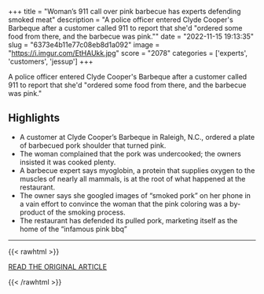 +++
title = "Woman’s 911 call over pink barbecue has experts defending smoked meat"
description = "A police officer entered Clyde Cooper's Barbeque after a customer called 911 to report that she'd \"ordered some food from there, and the barbecue was pink.\""
date = "2022-11-15 19:13:35"
slug = "6373e4b11e77c08eb8d1a092"
image = "https://i.imgur.com/EtHAUkk.jpg"
score = "2078"
categories = ['experts', 'customers', 'jessup']
+++

A police officer entered Clyde Cooper's Barbeque after a customer called 911 to report that she'd \"ordered some food from there, and the barbecue was pink.\"

## Highlights

- A customer at Clyde Cooper’s Barbeque in Raleigh, N.C., ordered a plate of barbecued pork shoulder that turned pink.
- The woman complained that the pork was undercooked; the owners insisted it was cooked plenty.
- A barbecue expert says myoglobin, a protein that supplies oxygen to the muscles of nearly all mammals, is at the root of what happened at the restaurant.
- The owner says she googled images of “smoked pork” on her phone in a vain effort to convince the woman that the pink coloring was a by-product of the smoking process.
- The restaurant has defended its pulled pork, marketing itself as the home of the “infamous pink bbq”

---

{{< rawhtml >}}
  <p class="article-category">
    <a target="_blank" href="https://www.washingtonpost.com/nation/2022/11/15/pink-barbecue-911-call/?utm_source=rss&amp;utm_medium=referral&amp;utm_campaign=wp_national">READ THE ORIGINAL ARTICLE</a>
  </p>
{{< /rawhtml >}}
